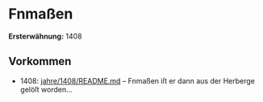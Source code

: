 # Fnmaßen

**Ersterwähnung:** 1408

## Vorkommen
- 1408: [jahre/1408/README.md](../jahre/1408/README.md) – Fnmaßen iſt er dann aus der Herberge
gelöſt worden...
